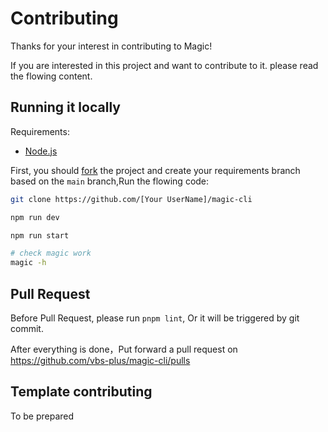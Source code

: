 # Contributing

Thanks for your interest in contributing to Magic!

If you are interested in this project and want to contribute to it. please read the flowing content.

## Running it locally

Requirements:
 - [Node.js](https://nodejs.org/)

First, you should [fork](https://github.com/vbs-plus/magic-cli/fork) the project and create your requirements branch based on the `main` branch,Run the flowing code:

```sh
git clone https://github.com/[Your UserName]/magic-cli

npm run dev

npm run start

# check magic work
magic -h
```

## Pull Request

Before Pull Request, please run `pnpm lint`, Or it will be triggered by git commit. 

After everything is done，Put forward a pull request on https://github.com/vbs-plus/magic-cli/pulls

## Template contributing
To be prepared

